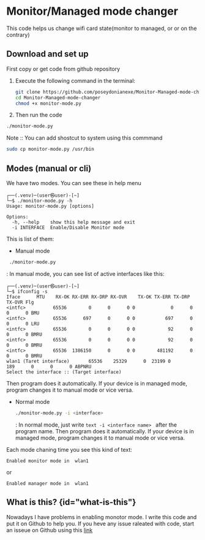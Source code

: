# Monitor/Managed mode changer

This code helps us change wifi card state(monitor to managed, or or on the contrary)

## Download and set up

First copy or get code from github repository

1. Execute the following command in the terminal:

   ```bash
   git clone https://github.com/poseydonianexe/Monitor-Managed-mode-changer.git
   cd Monitor-Managed-mode-changer
   chmod +x monitor-mode.py
   ```

2. Then run the code
```bash
./monitor-mode.py
```


Note :: You can add shostcut to system using this commmand
```bash
sudo cp monitor-mode.py /usr/bin
```
## Modes (manual or cli)

We have two modes. You can see these in help menu

```text 
┌──(.venv)─(user㉿user)-[~]
└─$ ./monitor-mode.py -h      
Usage: monitor-mode.py [options]

Options:
  -h, --help    show this help message and exit
  -i INTERFACE  Enable/Disable Monitor mode
```

This is list of them:

* Manual mode
```bash
 ./monitor-mode.py
  ```
: In manual mode, you can see list of active interfaces like this:

```text
┌──(.venv)─(user㉿user)-[~]
└─$ ifconfig -s
Iface      MTU    RX-OK RX-ERR RX-DRP RX-OVR    TX-OK TX-ERR TX-DRP TX-OVR Flg
<intfc>          65536        0      0      0 0             0      0      0      0 BMU
<intfc>          65536      697      0      0 0           697      0      0      0 LRU
<intfc>          65536        0      0      0 0            92      0      0      0 BMRU
<intfc>          65536        0      0      0 0            92      0      0      0 BMRU
<intfc>          65536  1386150      0      0 0        481192      0      0      0 BMRU
wlan1 (Taret interface)       65536    25329      0  23199 0           189      0      0      0 ABPNRU
Select the interface :: (Target interface)
```

Then program does it automatically. If your device is in managed mode, program changes it to manual mode or vice versa.

* Normal mode
  ```bash
  ./monitor-mode.py -i <interface>
  ```
   : In normal mode, just write ```text -i <interface name> ```
  after the program name. Then program does it automatically. If your device is in managed mode, program changes it to
  manual mode or vice versa.

Each mode chaning time you see this kind of text:
```text
Enabled monitor mode in  wlan1
```
or
```text
Enabled manager mode in  wlan1

```

## What is this? {id="what-is-this"}

Nowadays I have problems in enabling monotor mode. I write this code and put it on Github to help you. If you heve any issue raleated with code, start an isseue on Github using this [link](https://github.com/poseydonianexe/Monitor-Managed-mode-changer/issues) 
<seealso>
<!--Give some related links to how-to articles-->
</seealso>
